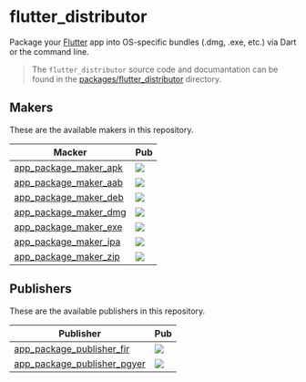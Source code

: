 # flutter_distributor

Package your [Flutter](https://flutter.dev) app into OS-specific bundles (.dmg, .exe, etc.) via Dart or the command line.

> The `flutter_distributor` source code and documantation can be found in the [packages/flutter_distributor](./packages/flutter_distributor) directory.

## Makers

These are the available makers in this repository.

| Macker                                                     | Pub                                                                                                           |
| ---------------------------------------------------------- | ------------------------------------------------------------------------------------------------------------- |
| [app_package_maker_apk](./packages/app_package_maker_apk/) | [![](https://img.shields.io/pub/v/app_package_maker_apk.svg)](https://pub.dev/packages/app_package_maker_apk) |
| [app_package_maker_aab](./packages/app_package_maker_aab/) | [![](https://img.shields.io/pub/v/app_package_maker_aab.svg)](https://pub.dev/packages/app_package_maker_aab) |
| [app_package_maker_deb](./packages/app_package_maker_deb/) | [![](https://img.shields.io/pub/v/app_package_maker_deb.svg)](https://pub.dev/packages/app_package_maker_deb) |
| [app_package_maker_dmg](./packages/app_package_maker_dmg/) | [![](https://img.shields.io/pub/v/app_package_maker_dmg.svg)](https://pub.dev/packages/app_package_maker_dmg) |
| [app_package_maker_exe](./packages/app_package_maker_exe/) | [![](https://img.shields.io/pub/v/app_package_maker_exe.svg)](https://pub.dev/packages/app_package_maker_exe) |
| [app_package_maker_ipa](./packages/app_package_maker_ipa/) | [![](https://img.shields.io/pub/v/app_package_maker_ipa.svg)](https://pub.dev/packages/app_package_maker_ipa) |
| [app_package_maker_zip](./packages/app_package_maker_zip/) | [![](https://img.shields.io/pub/v/app_package_maker_zip.svg)](https://pub.dev/packages/app_package_maker_zip) |

## Publishers

These are the available publishers in this repository.

| Publisher                                                                      | Pub                                                                                                                               |
| ------------------------------------------------------------------------------ | --------------------------------------------------------------------------------------------------------------------------------- |
| [app_package_publisher_fir](./packages/app_package_publisher_fir/)             | [![](https://img.shields.io/pub/v/app_package_publisher_fir.svg)](https://pub.dev/packages/app_package_publisher_fir)             |
| [app_package_publisher_pgyer](./packages/app_package_publisher_pgyer/)         | [![](https://img.shields.io/pub/v/app_package_publisher_pgyer.svg)](https://pub.dev/packages/app_package_publisher_pgyer)         |
